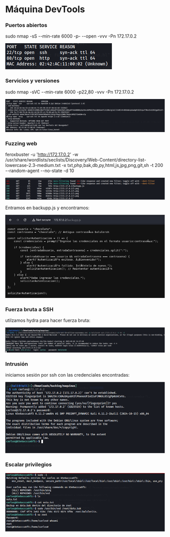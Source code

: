 # Máquina DevTools

### Puertos abiertos

sudo nmap -sS --min-rate 6000 -p- --open -vvv -Pn 172.17.0.2

![alt text](image.png)

### Servicios y versiones

sudo nmap -sVC --min-rate 6000 -p22,80 -vvv -Pn 172.17.0.2

![alt text](image-1.png)

### Fuzzing web

feroxbuster -u 'http://172.17.0.2' -w /usr/share/wordlists/seclists/Discovery/Web-Content/directory-list-lowercase-2.3-medium.txt -x txt,php,bak,db,py,html,js,jpg,png,git,sh -t 200 --random-agent --no-state -d 10

![alt text](image-2.png)

Entramos en backupp.js y encontramos:

![alt text](image-3.png)

### Fuerza bruta a SSH

utilzamos hydra para hacer fuerza bruta:

![alt text](image-4.png)

### Intrusión

iniciamos sesión por ssh con las credenciales encontradas:

![alt text](image-5.png)

### Escalar privilegios

![alt text](image-6.png)